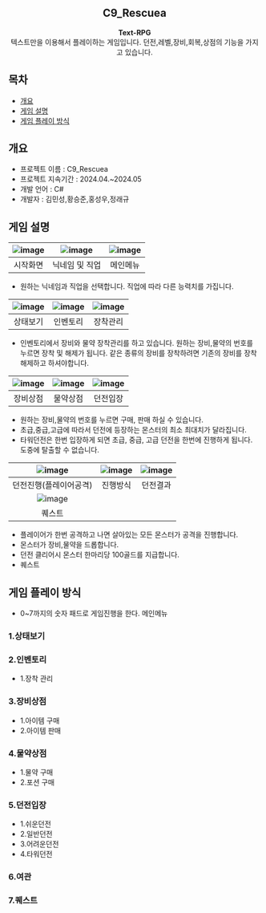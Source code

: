 <div align="center">
  <h2> C9_Rescuea</h2>
  
  **Text-RPG**<br>
  텍스트만을 이용해서 플레이하는 게임입니다. 던전,레벨,장비,회복,상점의 기능을 가지고 있습니다.
</div>


## 목차
  - [개요](#개요)
  - [게임 설명](#게임-설명)
  - [게임 플레이 방식](#게임-플레이-방식)

## 개요
  - 프로젝트 이름 : C9_Rescuea
  - 프로젝트 지속기간 : 2024.04.~2024.05
  - 개발 언어 : C#
  - 개발자 : 김민성,황승준,홍성우,정래규
## 게임 설명
|![image](https://github.com/ChungRaeGyu/C9_Rescue/assets/125470068/296fdf4c-fc5f-4a54-9718-92f123b6b953)|![image](https://github.com/ChungRaeGyu/C9_Rescue/assets/125470068/8f6fbc09-94ba-41d3-abdd-3604a0c98f4d)|![image](https://github.com/ChungRaeGyu/C9_Rescue/assets/125470068/e05b95bd-cffd-4ba3-ad0e-336f5ac4c1be)|
|:---:|:---:|:---:|
|시작화면|닉네임 및 직업|메인메뉴|
- 원하는 닉네임과 직업을 선택합니다. 직업에 따라 다른 능력치를 가집니다.

|![image](https://github.com/ChungRaeGyu/C9_Rescue/assets/125470068/b2fe7ba4-5e5a-40bf-a1c6-8b401e826f8f)|![image](https://github.com/ChungRaeGyu/C9_Rescue/assets/125470068/599fd6b3-23fb-4b4c-bd1c-2a348c75489d)|![image](https://github.com/ChungRaeGyu/C9_Rescue/assets/125470068/77be863a-76ae-4aab-95bf-ba6ee209109f)|
|:---:|:---:|:---:|
|상태보기|인벤토리|장착관리|
- 인벤토리에서 장비와 물약 장착관리를 하고 있습니다. 원하는 장비,물약의 번호를 누르면 장착 및 해제가 됩니다. 같은 종류의 장비를 장착하려면 기존의 장비를 장착해제하고 하셔야합니다.

|![image](https://github.com/ChungRaeGyu/C9_Rescue/assets/125470068/d6cdb45e-84f8-4f09-b4a0-009ac2d02a6b)|![image](https://github.com/ChungRaeGyu/C9_Rescue/assets/125470068/3f60b306-bd5d-48b5-811c-88ec47cc7fa6)|![image](https://github.com/ChungRaeGyu/C9_Rescue/assets/125470068/6332a00a-73c9-4954-9331-532fee64bd3c)|
|:---:|:---:|:---:|
|장비상점|물약상점|던전입장|
- 원하는 장비,물약의 번호를 누르면 구매, 판매 하실 수 있습니다.
- 초급,중급,고급에 따라서 던전에 등장하는 몬스터의 최소 최대치가 달라집니다.
- 타워던전은 한번 입장하게 되면 초급, 중급, 고급 던전을 한번에 진행하게 됩니다. 도중에 탈출할 수 없습니다.

|![image](https://github.com/ChungRaeGyu/C9_Rescue/assets/125470068/157677a8-9591-47ad-854c-ad90865c799c)|![image](https://github.com/ChungRaeGyu/C9_Rescue/assets/125470068/d361c274-7d53-46e5-ad81-20e7fc150513)|![image](https://github.com/ChungRaeGyu/C9_Rescue/assets/125470068/42f6311b-d882-4d4d-bf86-1a3e60edb8f0)|
|:---:|:---:|:---:|
|던전진행(플레이어공격)|진행방식|던전결과|
|![image](https://github.com/ChungRaeGyu/C9_Rescue/assets/125470068/db9c8788-c6ea-414f-98fb-8e627d8d342e)|
|퀘스트|

- 플레이어가 한번 공격하고 나면 살아있는 모든 몬스터가 공격을 진행합니다.
- 몬스터가 장비,물약을 드롭합니다.
- 던전 클리어시 몬스터 한마리당 100골드를 지급합니다.
- 퀘스트
## 게임 플레이 방식
  - 0~7까지의 숫자 패드로 게임진행을 한다.
  메인메뉴
  ### 1.상태보기
  ### 2.인벤토리
  - 1.장착 관리<br>
  ### 3.장비상점
  - 1.아이템 구매<br>
  - 2.아이템 판매<br>
  ### 4.물약상점
  - 1.물약 구매<br>
  - 2.포션 구매<br>
  ### 5.던전입장
  - 1.쉬운던전<br>
  - 2.일반던전<br>
  - 3.어려운던전<br>
  - 4.타워던전
  ### 6.여관
  ### 7.퀘스트
  
  
